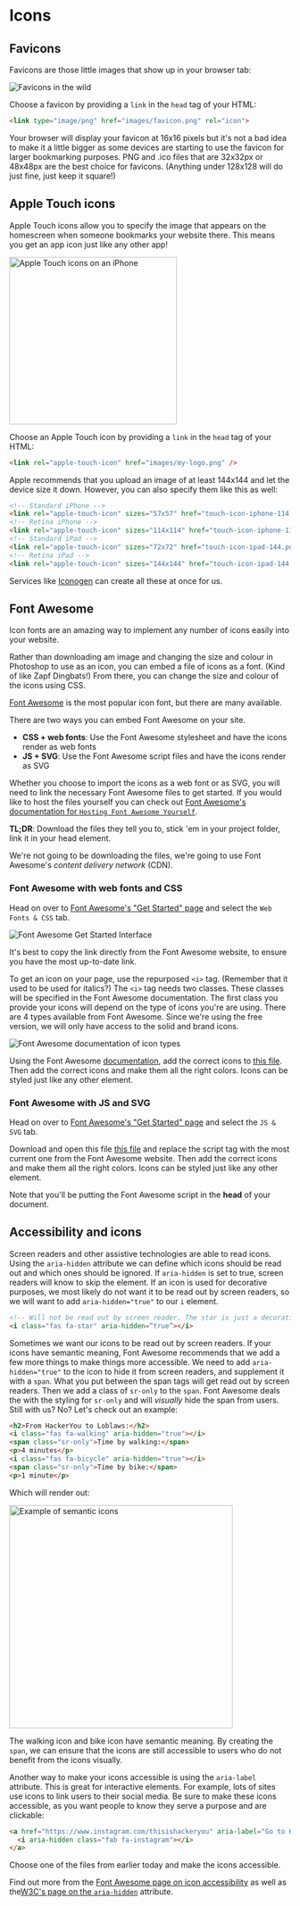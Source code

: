 <!-- Student takeaway -->
<!-- By the end of this lesson, the student should know:
- What a favicon is
- The optimal dimensions for favicons and Apple Touch icons
- How to use Font Awesome
-->
# Icons
## Favicons

Favicons are those little images that show up in your browser tab:

![Favicons in the wild](https://hychalknotes.s3.amazonaws.com/favicons-in-the-wild.png)

Choose a favicon by providing a `link` in the `head` tag of your HTML:

```html
<link type="image/png" href="images/favicon.png" rel="icon">
```

Your browser will display your favicon at 16x16 pixels but it's not a bad idea to make it a little bigger as some devices are starting to use the favicon for larger bookmarking purposes. PNG and .ico files that are 32x32px or 48x48px are the best choice for favicons. (Anything under 128x128 will do just fine, just keep it square!)

## Apple Touch icons
Apple Touch icons allow you to specify the image that appears on the homescreen when someone bookmarks your website there. This means you get an app icon just like any other app!
<!-- ![Apple Touch icons on an iPhone](https://hychalknotes.s3.amazonaws.com/apple-touch-icon.png) -->

<img src="https://hychalknotes.s3.amazonaws.com/apple-touch-icon.png" alt="Apple Touch icons on an iPhone" width="300px">  

Choose an Apple Touch icon by providing a `link` in the `head` tag of your HTML:
```html
<link rel="apple-touch-icon" href="images/my-logo.png" />
```
Apple recommends that you upload an image of at least 144x144 and let the device size it down. However, you can also specify them like this as well:

```html
<!-- Standard iPhone -->
<link rel="apple-touch-icon" sizes="57x57" href="touch-icon-iphone-114.png" />
<!-- Retina iPhone -->
<link rel="apple-touch-icon" sizes="114x114" href="touch-icon-iphone-114.png" />
<!-- Standard iPad -->
<link rel="apple-touch-icon" sizes="72x72" href="touch-icon-ipad-144.png" />
<!-- Retina iPad -->
<link rel="apple-touch-icon" sizes="144x144" href="touch-icon-ipad-144.png" />
```
Services like [Iconogen](http://iconogen.com/) can create all these at once for us.

## Font Awesome

<!-- we are still using font awesome 4 to render the examples of the icons, however, the code snippets that we show students will references font awesome 5 -->
<link rel="stylesheet" href="https://maxcdn.bootstrapcdn.com/font-awesome/4.7.0/css/font-awesome.min.css">

Icon fonts are an amazing way to implement any number of icons easily into your website. 

Rather than downloading am image and changing the size and colour in Photoshop to use as an icon, you can embed a file of icons as a font. (Kind of like Zapf Dingbats!) From there, you can change the size and colour of the icons using CSS.

[Font Awesome](https://fontawesome.com/) is the most popular icon font, but there are many available. 

There are two ways you can embed Font Awesome on your site. 
* **CSS + web fonts**: Use the Font Awesome stylesheet and have the icons render as web fonts
* **JS + SVG**: Use the Font Awesome script files and have the icons render as SVG

Whether you choose to import the icons as a web font or as SVG, you will need to link the necessary Font Awesome files to get started. If you would like to host the files yourself you can check out [Font Awesome's documentation for `Hosting Font Awesome Yourself`](https://fontawesome.com/how-to-use/on-the-web/setup/hosting-font-awesome-yourself).

**TL;DR**: Download the files they tell you to, stick 'em in your project folder, link it in your head element.

We're not going to be downloading the files, we're going to use Font Awesome's _content delivery network_ (CDN).

### Font Awesome with web fonts and CSS
Head on over to [Font Awesome's "Get Started" page](https://fontawesome.com/get-started) and select the `Web Fonts & CSS` tab.

![Font Awesome Get Started Interface](https://hychalknotes.s3.amazonaws.com/font-awesome.png)

It's best to copy the link directly from the Font Awesome website, to ensure you have the most up-to-date link. 

To get an icon on your page, use the repurposed `<i>` tag. (Remember that it used to be used for italics?) The `<i>` tag needs two classes. These classes will be specified in the Font Awesome documentation. The first class you provide your icons will depend on the type of icons you're are using. There are 4 types available from Font Awesome. Since we're using the free version, we will only have access to the solid and brand icons.

![Font Awesome documentation of icon types](https://hychalknotes.s3.amazonaws.com/font-awesome-doc.png)

Using the Font Awesome [documentation](https://fontawesome.com/icons), add the correct icons to [this file](https://hychalknotes.s3.amazonaws.com/font-awesome-with-css.html). Then add the correct icons and make them all the right colors. Icons can be styled just like any other element.

### Font Awesome with JS and SVG
Head on over to [Font Awesome's "Get Started" page](https://fontawesome.com/get-started) and select the `JS & SVG` tab.

Download and open this file [this file](https://hychalknotes.s3.amazonaws.com/font-awesome-with-js-and-svg.html) and replace the script tag with the most current one from the Font Awesome website. Then add the correct icons and make them all the right colors. Icons can be styled just like any other element.

Note that you'll be putting the Font Awesome script in the **head** of your document.

## Accessibility and icons
Screen readers and other assistive technologies are able to read icons. Using the `aria-hidden` attribute we can define which icons should be read out and which ones should be ignored. If `aria-hidden` is set to true, screen readers will know to skip the element. If an icon is used for decorative purposes, we most likely do not want it to be read out by screen readers, so we will want to add `aria-hidden="true"` to our `i` element.

```html
<!-- Will not be read out by screen reader. The star is just a decorative element -->
<i class="fas fa-star" aria-hidden=“true”></i>
```

Sometimes we want our icons to be read out by screen readers. If your icons have semantic meaning, Font Awesome recommends that we add a few more things to make things more accessible. We need to add `aria-hidden="true"` to the icon to hide it from screen readers, and supplement it with a `span`.  What you put between the span tags will get read out by screen readers. Then we add a class of `sr-only` to the `span`. Font Awesome deals the with the styling for `sr-only` and will *visually* hide the span from users. Still with us? No? Let's check out an example:

```html
<h2>From HackerYou to Loblaws:</h2>
<i class="fas fa-walking" aria-hidden="true"></i>
<span class="sr-only">Time by walking:</span>
<p>4 minutes</p>
<i class="fas fa-bicycle" aria-hidden="true"></i>
<span class="sr-only">Time by bike:</span>
<p>1 minute</p>
```
Which will render out:  

<img src="https://hychalknotes.s3.amazonaws.com/example-font-awesome.png" alt="Example of semantic icons" width="400px">  

The walking icon and bike icon have semantic meaning. By creating the `span`, we can ensure that the icons are still accessible to users who do not benefit from the icons visually.  

Another way to make your icons accessible is using the `aria-label` attribute. This is great for interactive elements. For example, lots of sites use icons to link users to their social media. Be sure to make these icons accessible, as you want people to know they serve a purpose and are clickable:

```html
<a href="https://www.instagram.com/thisishackeryou" aria-label="Go to HackerYou's Instagram page">
  <i aria-hidden class="fab fa-instagram"></i>
</a>
```
Choose one of the files from earlier today and make the icons accessible.

Find out more from the [Font Awesome page on icon accessibility](http://fontawesome.io/accessibility/) as well as the[W3C's page on the `aria-hidden`](https://www.w3.org/WAI/PF/aria/states_and_properties#aria-hidden) attribute.
